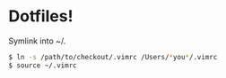 # Dotfiles! 

Symlink into ~/.
```sh
$ ln -s /path/to/checkout/.vimrc /Users/*you*/.vimrc
$ source ~/.vimrc
```
